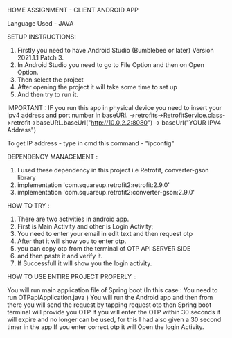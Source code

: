 
HOME ASSIGNMENT - CLIENT ANDROID APP

Language Used - JAVA 


SETUP INSTRUCTIONS:

1. Firstly you need to have Android Studio (Bumblebee or later) Version 2021.1.1 Patch 3.
2. In Android Studio you need to go to File Option and then on Open Option.
3. Then select the project
4. After opening the project it will take some time to set up
5. And then try to run it.

IMPORTANT : IF you run this app in physical device you need to insert your ipv4 address and port number in baseURl.
->retrofits->RetrofitService.class->retrofit->baseURL.baseUrl("http://10.0.2.2:8080") -> baseUrl("YOUR IPV4 Address")

To get IP address - type in cmd this command - "ipconfig"


DEPENDENCY MANAGEMENT :

1. I used these dependency in this project i.e Retrofit, converter-gson library
2. implementation 'com.squareup.retrofit2:retrofit:2.9.0'
3. implementation 'com.squareup.retrofit2:converter-gson:2.9.0'
   
   
HOW TO TRY :

1. There are two activities in android app.
2. First is Main Activity and other is Login Activity;
3. You need to enter your email in edit text and then request otp
4. After that it will show you to enter otp.
5. you can copy otp from the terminal of OTP API SERVER SIDE
6. and then paste it and verify it.
7. If Successfull it will show you the login activity.


HOW TO USE ENTIRE PROJECT PROPERLY ::

You will run main application file of Spring boot (In this case : You need to run OTPapiApplication.java )
You will run the Android app and then from there you will send the request by tapping request otp
then Spring boot terminal will provide you OTP
If you will enter the OTP within 30 seconds it will expire and no longer can be used, for this I had also given a 30 second timer in the app
If you enter correct otp it will Open the login Activity.
